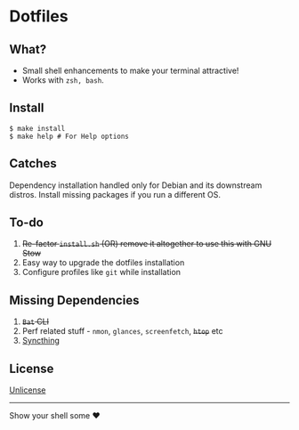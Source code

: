 # Dotfiles

## What?
* Small shell enhancements to make your terminal attractive!
* Works with ```zsh, bash```.

## Install
```
$ make install
$ make help # For Help options
```

## Catches
Dependency installation handled only for Debian and its downstream distros. Install missing packages if you run a different OS.

## To-do

1. ~~Re-factor `install.sh` (OR) remove it altogether to use this with GNU Stow~~
2. Easy way to upgrade the dotfiles installation
3. Configure profiles like `git` while installation

## Missing Dependencies

1. ~~`Bat` CLI~~
2. Perf related stuff - `nmon`, `glances`, `screenfetch`, ~~`htop`~~ etc
3. [Syncthing](https://syncthing.net/)

## License
[Unlicense](https://unlicense.org/)

----

Show your shell some :heart:

